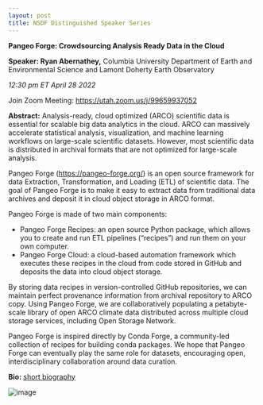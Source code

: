 ```yaml
---
layout: post
title: NSDF Distinguished Speaker Series
---
```


**Pangeo Forge: Crowdsourcing Analysis Ready Data in the Cloud**

**Speaker: Ryan Abernathey,**  Columbia University Department of Earth and Environmental Science and Lamont Doherty Earth Observatory

_12:30 pm ET April 28 2022_

Join Zoom Meeting: https://utah.zoom.us/j/99659937052

**Abstract:** Analysis-ready, cloud optimized (ARCO) scientific data is essential for scalable big data analytics in the cloud. 
ARCO can massively accelerate statistical analysis, visualization, and machine learning workflows on large-scale scientific datasets. 
However, most scientific data is distributed in archival formats that are not optimized for large-scale analysis. 

Pangeo Forge (https://pangeo-forge.org/) is an open source framework for data Extraction, Transformation, and Loading (ETL) of scientific data. 
The goal of Pangeo Forge is to make it easy to extract data from traditional data archives and deposit it in cloud object storage in ARCO format.

Pangeo Forge is made of two main components:

- Pangeo Forge Recipes: an open source Python package, which allows you to create and run ETL pipelines (“recipes”) and run them on your own computer.
- Pangeo Forge Cloud: a cloud-based automation framework which executes these recipes in the cloud from code stored in GitHub and deposits the data into cloud object storage.

By storing data recipes in version-controlled GitHub repositories, we can maintain perfect provenance information from archival repository to ARCO copy. 
Using Pangeo Forge, we are collaboratively populating a petabyte-scale library of open ARCO climate data distributed across multiple cloud storage services, 
including Open Storage Network.

Pangeo Forge is inspired directly by Conda Forge, a community-led collection of recipes for building conda packages. 
We hope that Pangeo Forge can eventually play the same role for datasets, encouraging open, interdisciplinary collaboration around data curation.

**Bio:** [short biography](https://github.com/rabernat#short-biography)

![image](https://user-images.githubusercontent.com/1260735/160108618-072ee48e-464c-4241-ad11-19b60add9b26.png)
